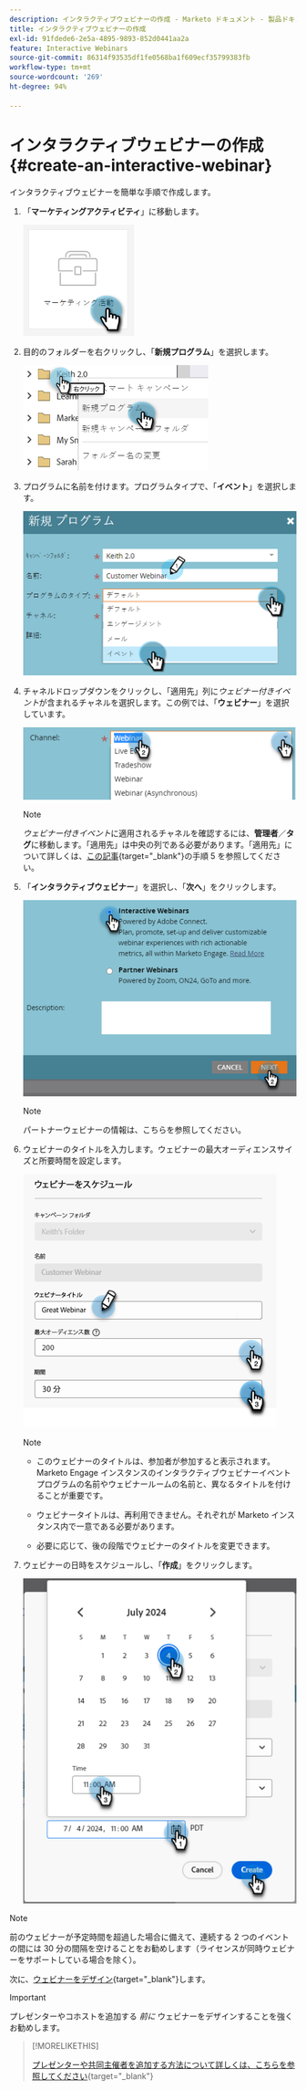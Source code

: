 ```yaml
---
description: インタラクティブウェビナーの作成 - Marketo ドキュメント - 製品ドキュメント
title: インタラクティブウェビナーの作成
exl-id: 91fdede6-2e5a-4895-9893-852d0441aa2a
feature: Interactive Webinars
source-git-commit: 86314f93535df1fe0568ba1f609ecf35799383fb
workflow-type: tm+mt
source-wordcount: '269'
ht-degree: 94%

---
```


# インタラクティブウェビナーの作成 {#create-an-interactive-webinar}

インタラクティブウェビナーを簡単な手順で作成します。

1. 「**マーケティングアクティビティ**」に移動します。

   ![](assets/create-an-interactive-webinar-1.png)

1. 目的のフォルダーを右クリックし、「**新規プログラム**」を選択します。

   ![](assets/create-an-interactive-webinar-2.png)

1. プログラムに名前を付けます。プログラムタイプで、「**イベント**」を選択します。

   ![](assets/create-an-interactive-webinar-3.png)

1. チャネルドロップダウンをクリックし、「適用先」列に&#x200B;_ウェビナー付きイベント_&#x200B;が含まれるチャネルを選択します。この例では、「**ウェビナー**」を選択しています。

   ![](assets/create-an-interactive-webinar-4.png)

   >[!NOTE]
   >
   >_ウェビナー付きイベント_&#x200B;に適用されるチャネルを確認するには、**管理者**／**タグ**&#x200B;に移動します。「適用先」は中央の列である必要があります。「適用先」について詳しくは、[この記事](/help/marketo/product-docs/administration/tags/create-a-program-channel.md){target="_blank"}の手順 5 を参照してください。

1. 「**インタラクティブウェビナー**」を選択し、「**次へ**」をクリックします。

   ![](assets/create-an-interactive-webinar-5.png)

   >[!NOTE]
   >
   >パートナーウェビナーの情報は、こちらを参照してください。

1. ウェビナーのタイトルを入力します。ウェビナーの最大オーディエンスサイズと所要時間を設定します。

   ![](assets/create-an-interactive-webinar-6.png)

   >[!NOTE]
   >
   >* このウェビナーのタイトルは、参加者が参加すると表示されます。Marketo Engage インスタンスのインタラクティブウェビナーイベントプログラムの名前やウェビナールームの名前と、異なるタイトルを付けることが重要です。
   >
   >* ウェビナータイトルは、再利用できません。それぞれが Marketo インスタンス内で一意である必要があります。
   >
   >* 必要に応じて、後の段階でウェビナーのタイトルを変更できます。

1. ウェビナーの日時をスケジュールし、「**作成**」をクリックします。

   ![](assets/create-an-interactive-webinar-7.png)

>[!NOTE]
>
>前のウェビナーが予定時間を超過した場合に備えて、連続する 2 つのイベントの間には 30 分の間隔を空けることをお勧めします（ライセンスが同時ウェビナーをサポートしている場合を除く）。

次に、[ウェビナーをデザイン](/help/marketo/product-docs/demand-generation/events/interactive-webinars/designing-interactive-webinars.md){target="_blank"}します。

>[!IMPORTANT]
>
>プレゼンターやコホストを追加する _前に_ ウェビナーをデザインすることを強くお勧めします。

>[!MORELIKETHIS]
>
>[プレゼンターや共同主催者を追加する方法について詳しくは、こちらを参照してください](/help/marketo/product-docs/demand-generation/events/interactive-webinars/add-a-webinar-team.md){target="_blank"}
